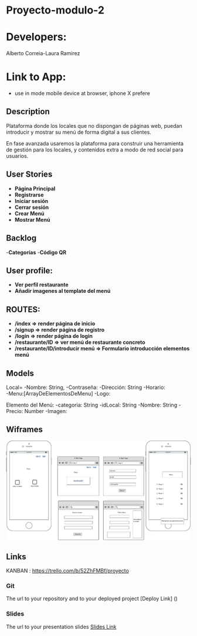 # Proyecto-modulo-2

# Developers:
Alberto Correia-Laura Ramirez
# Link to App:

* use in mode mobile device at browser, iphone X prefere
## Description
Plataforma donde los locales que no dispongan de páginas web, puedan introducir y mostrar su menú de forma digital a sus clientes.

En fase avanzada usaremos la plataforma para construir una herramienta de gestión para los locales, y contenidos extra a modo de red social para usuarios.

## User Stories
- **Página Principal** 
- **Registrarse** 
- **Iniciar sesión** 
- **Cerrar sesión** 
- **Crear Menú** 
- **Mostrar Menú** 


## Backlog
-**Categorías**
-**Código QR**


## User profile:
- **Ver perfil restaurante**
- **Añadir imagenes al template del menú**

## ROUTES:

- **/index => render página de inicio**
- **/signup => render página de registro**
- **/login => render página de login**
- **/restaurante/ID => ver menú de restaurante concreto**
- **/restaurante/ID/introducir menú => Formulario introducción elementos menú**


## Models
Local=
-Nombre: String,
-Contraseña: 
-Dirección: String
-Horario:  
-Menu:[ArrayDeElementosDeMenu]
-Logo:


Elemento del Menú:
-categoria: String
-idLocal: String
-Nombre: String
-Precio: Number
-Imagen: 

## Wiframes
![Wiframes1](https://github.com/CorreiaAlberto/Proyecto-modulo-2/blob/master/wiframes/Wiframes1.png)

## Links
KANBAN :  https://trello.com/b/52ZhFMBf/proyecto

### Git
The url to your repository and to your deployed project
[Deploy Link] ()
### Slides
The url to your presentation slides
[Slides Link](http://slides.com)
